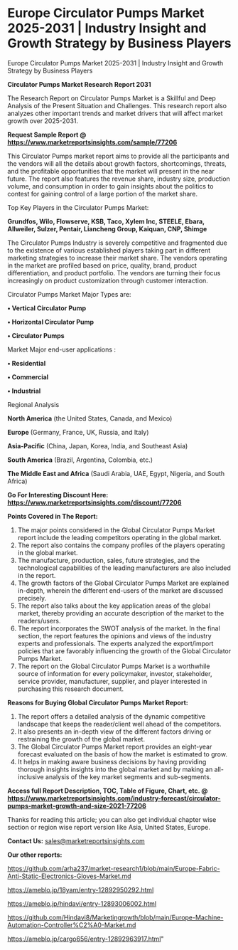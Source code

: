 # Europe Circulator Pumps Market 2025-2031 | Industry Insight and Growth Strategy by Business Players
 Europe Circulator Pumps Market 2025-2031 | Industry Insight and Growth Strategy by Business Players

<strong>Circulator Pumps Market Research Report 2031</strong>

The Research Report on Circulator Pumps Market is a Skillful and Deep Analysis of the Present Situation and Challenges. This research report also analyzes other important trends and market drivers that will affect market growth over 2025-2031.

<strong>Request Sample Report @ <a href=https://www.marketreportsinsights.com/sample/77206>https://www.marketreportsinsights.com/sample/77206</a></strong>

This Circulator Pumps market report aims to provide all the participants and the vendors will all the details about growth factors, shortcomings, threats, and the profitable opportunities that the market will present in the near future. The report also features the revenue share, industry size, production volume, and consumption in order to gain insights about the politics to contest for gaining control of a large portion of the market share.

Top Key Players in the Circulator Pumps Market:

<strong>Grundfos, Wilo, Flowserve, KSB, Taco, Xylem Inc, STEELE, Ebara, Allweiler, Sulzer, Pentair, Liancheng Group, Kaiquan, CNP, Shimge</strong>

The Circulator Pumps Industry is severely competitive and fragmented due to the existence of various established players taking part in different marketing strategies to increase their market share. The vendors operating in the market are profiled based on price, quality, brand, product differentiation, and product portfolio. The vendors are turning their focus increasingly on product customization through customer interaction.

Circulator Pumps Market Major Types are:

<strong>• Vertical Circulator Pump

• Horizontal Circulator Pump

• Circulator Pumps</strong>

Market Major end-user applications :

<strong>• Residential

• Commercial

• Industrial</strong>

Regional Analysis

</u><strong><b>North America</b></strong> (the United States, Canada, and Mexico)

<strong><b>Europe </b></strong>(Germany, France, UK, Russia, and Italy)

<strong><b>Asia-Pacific</b></strong> (China, Japan, Korea, India, and Southeast Asia)

<strong><b>South America</b></strong> (Brazil, Argentina, Colombia, etc.)

<strong><b>The Middle East and Africa</b></strong> (Saudi Arabia, UAE, Egypt, Nigeria, and South Africa)

<strong>Go For Interesting Discount Here: <a href=https://www.marketreportsinsights.com/discount/77206>https://www.marketreportsinsights.com/discount/77206</a></strong>

<strong>Points Covered in The Report:</strong>
<ol>
  <li>The major points considered in the Global Circulator Pumps Market report include the leading competitors operating in the global market.</li>
  <li>The report also contains the company profiles of the players operating in the global market.</li>
  <li>The manufacture, production, sales, future strategies, and the technological capabilities of the leading manufacturers are also included in the report.</li>
  <li>The growth factors of the Global Circulator Pumps Market are explained in-depth, wherein the different end-users of the market are discussed precisely.</li>
  <li>The report also talks about the key application areas of the global market, thereby providing an accurate description of the market to the readers/users.</li>
  <li>The report incorporates the SWOT analysis of the market. In the final section, the report features the opinions and views of the industry experts and professionals. The experts analyzed the export/import policies that are favorably influencing the growth of the Global Circulator Pumps Market.</li>
  <li>The report on the Global Circulator Pumps Market is a worthwhile source of information for every policymaker, investor, stakeholder, service provider, manufacturer, supplier, and player interested in purchasing this research document.</li>
</ol>
<strong>Reasons for Buying Global Circulator Pumps Market Report:</strong>

<ol>
  <li>The report offers a detailed analysis of the dynamic competitive landscape that keeps the reader/client well ahead of the competitors.</li>
  <li>It also presents an in-depth view of the different factors driving or restraining the growth of the global market.</li>
  <li>The Global Circulator Pumps Market report provides an eight-year forecast evaluated on the basis of how the market is estimated to grow.</li>
  <li>It helps in making aware business decisions by having providing thorough insights insights into the global market and by making an all-inclusive analysis of the key market segments and sub-segments.</li>
</ol>
<strong>Access full Report Description, TOC, Table of Figure, Chart, etc. @ <a href=https://www.marketreportsinsights.com/industry-forecast/circulator-pumps-market-growth-and-size-2021-77206>https://www.marketreportsinsights.com/industry-forecast/circulator-pumps-market-growth-and-size-2021-77206</a></strong>


Thanks for reading this article; you can also get individual chapter wise section or region wise report version like Asia, United States, Europe.

<strong>Contact Us:</strong>
sales@marketreportsinsights.com

<strong>Our other reports:</strong>

<a href=https://github.com/arha237/market-research1/blob/main/Europe-Fabric-Anti-Static-Electronics-Gloves-Market.md>https://github.com/arha237/market-research1/blob/main/Europe-Fabric-Anti-Static-Electronics-Gloves-Market.md</a>

<a href=https://ameblo.jp/18yam/entry-12892950292.html>https://ameblo.jp/18yam/entry-12892950292.html</a>

<a href=https://ameblo.jp/hindavi/entry-12893006002.html>https://ameblo.jp/hindavi/entry-12893006002.html</a>

<a href=https://github.com/Hindavi8/Marketingrowth/blob/main/Europe-Machine-Automation-Controller%C2%A0-Market.md>https://github.com/Hindavi8/Marketingrowth/blob/main/Europe-Machine-Automation-Controller%C2%A0-Market.md</a>

<a href=https://ameblo.jp/cargo656/entry-12892963917.html>https://ameblo.jp/cargo656/entry-12892963917.html</a>"
